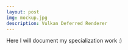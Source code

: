 ```yaml
---
layout: post
img: mockup.jpg
description: Vulkan Deferred Renderer
---
```


Here I will document my specialization work :)